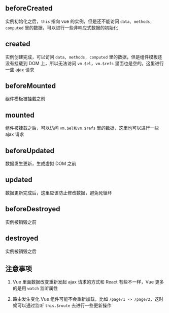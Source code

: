 ## beforeCreated

实例初始化之后，`this` 指向 vue 的实例，但是还不能访问 `data, methods, computed` 里的数据，可以进行一些非响应式数据的初始化



## created

实例创建完成，可以访问 `data, methods, computed` 里的数据，但是组件模板还没有挂载到 DOM 上，所以无法访问 `vm.$el`，`vm.$refs` 里面也是空的。这里进行一些 ajax 请求



## beforeMounted

组件模板被挂载之前



## mounted

组件被挂载之后，可以访问 `vm.$el和vm.$refs` 里的数据，这里也可以进行一些 ajax 请求



## beforeUpdated

数据发生更新，生成虚拟 DOM 之前



## updated

数据更新完成后，这里应该防止修改数据，避免死循环



## beforeDestroyed

实例被销毁之前



## destroyed

实例被销毁之后



## 注意事项

1. Vue 里面数据改变重新发起 ajax 请求的方式和 React 有些不一样，Vue 更多的是用 `watch` 监听属性

2. 路由发生变化 Vue 组件可能不会重新加载，比如 `/page/1 -> /page/2`，这时候可以通过监听 `this.$route` 去进行一些更新操作
